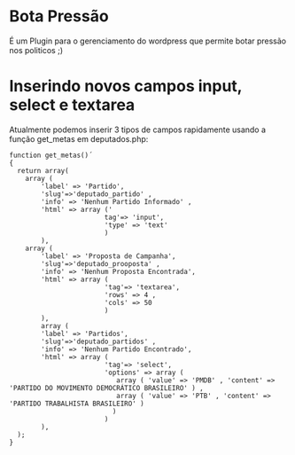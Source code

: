 # Bota Pressão
É um Plugin para o gerenciamento do wordpress que permite botar pressão nos politicos ;)

# Inserindo novos campos input, select e textarea

Atualmente podemos inserir 3 tipos de campos rapidamente usando a função get_metas em deputados.php:

```
function get_metas()´
{
  return array(
    array ( 
        'label' => 'Partido', 
        'slug'=>'deputado_partido' ,
        'info' => 'Nenhum Partido Informado' , 
        'html' => array ('
                        tag'=> 'input', 
                        'type' => 'text' 
                        )
        ),
    array ( 
        'label' => 'Proposta de Campanha', 
        'slug'=>'deputado_prooposta' ,
        'info' => 'Nenhum Proposta Encontrada', 
        'html' => array (
                        'tag'=> 'textarea', 
                        'rows' => 4 , 
                        'cols' => 50 
                        ) 
        ),
        array ( 
        'label' => 'Partidos', 
        'slug'=>'deputado_partidos' ,
        'info' => 'Nenhum Partido Encontrado', 
        'html' => array (
                        'tag'=> 'select', 
                        'options' => array (
                           array ( 'value' => 'PMDB' , 'content' => 'PARTIDO DO MOVIMENTO DEMOCRÁTICO BRASILEIRO' ) ,
                           array ( 'value' => 'PTB' , 'content' => 'PARTIDO TRABALHISTA BRASILEIRO' ) 
                          )
                        ) 
        ),
  ); 
}
```
